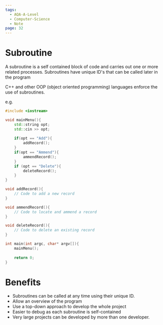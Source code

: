 ```yaml
---
tags:
  - AQA-A-Level
  - Computer-Science
  - Note
page: 32
---
```

# Subroutine
A subroutine is a self contained block of code and carries out one or more related processes.
Subroutines have unique ID's that can be called later in the program

C++ and other OOP (object oriented programming) languages enforce the use of subroutines.

e.g.
```cpp
#include <iostream>

void mainMenu(){
	std::string opt;
	std::cin >> opt;
	
	if(opt == "Add"){
		addRecord();
	}
	if(opt == "Ammend"){
		ammendRecord();
	}
	if (opt == "Delete"){
		deleteRecord();
	}
}

void addRecord(){
	// Code to add a new record
}

void ammendRecord(){
	// Code to locate and ammend a record
}

void deleteRecord(){
	// Code to delete an existing record
}

int main(int argc, char* argv[]){
	mainMenu();
	
	return 0;
}
```

# Benefits
- Subroutines can be called at any time using their unique ID.
- Allow an overview of the program
- Use a top-down approach to develop the whole project
- Easier to debug as each subroutine is self-contained
- Very large projects can be developed by more than one developer.